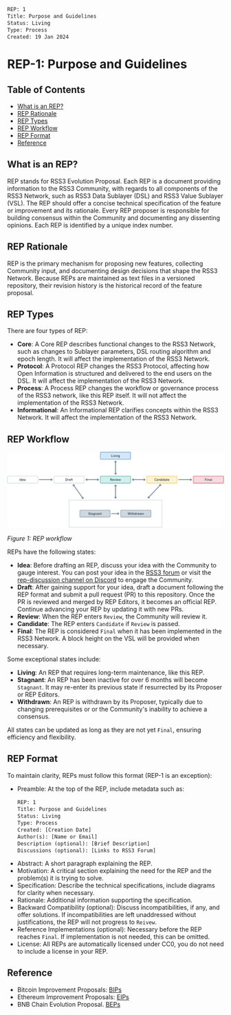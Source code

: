 ```
REP: 1
Title: Purpose and Guidelines
Status: Living
Type: Process
Created: 19 Jan 2024
```

# REP-1: Purpose and Guidelines

## Table of Contents

- [What is an REP?](#what-is-an-rep)
- [REP Rationale](#rep-rationale)
- [REP Types](#rep-types)
- [REP Workflow](#rep-workflow)
- [REP Format](#rep-format)
- [Reference](#reference)

## What is an REP?

REP stands for RSS3 Evolution Proposal. Each REP is a document providing information to the RSS3 Community, with regards to all components of the RSS3 Network, such as RSS3 Data Sublayer (DSL) and RSS3 Value Sublayer (VSL). The REP should offer a concise technical specification of the feature or improvement and its rationale. Every REP proposer is responsible for building consensus within the Community and documenting any dissenting opinions. Each REP is identified by a unique index number.

## REP Rationale

REP is the primary mechanism for proposing new features, collecting Community input, and documenting design decisions that shape the RSS3 Network. Because REPs are maintained as text files in a versioned repository, their revision history is the historical record of the feature proposal.

## REP Types

There are four types of REP:

- **Core**: A Core REP describes functional changes to the RSS3 Network, such as changes to Sublayer parameters, DSL routing algorithm and epoch length. It will affect the implementation of the RSS3 Network.
- **Protocol**: A Protocol REP changes the RSS3 Protocol, affecting how Open Information is structured and delivered to the end users on the DSL. It will affect the implementation of the RSS3 Network.
- **Process**: A Process REP changes the workflow or governance process of the RSS3 network, like this REP itself. It will not affect the implementation of the RSS3 Network.
- **Informational**: An Informational REP clarifies concepts within the RSS3 Network. It will affect the implementation of the RSS3 Network.

## REP Workflow

![REP workflow](figures/REP-workflow.png)

*Figure 1: REP workflow*

REPs have the following states:

- **Idea**: Before drafting an REP, discuss your idea with the Community to gauge interest. You can post your idea in the [RSS3 forum](https://forum.rss3.io/) or visit the [rep-discussion channel on Discord](https://link.rss3.io/discord) to engage the Community.
- **Draft**: After gaining support for your idea, draft a document following the REP format and submit a pull request (PR) to this repository. Once the PR is reviewed and merged by REP Editors, it becomes an official REP. Continue advancing your REP by updating it with new PRs.
- **Review**: When the REP enters `Review`, the Community will review it.
- **Candidate**: The REP enters `Candidate` if `Review` is passed.
- **Final**: The REP is considered `Final` when it has been implemented in the RSS3 Network. A block height on the VSL will be provided when necessary.

Some exceptional states include:

- **Living**: An REP that requires long-term maintenance, like this REP.
- **Stagnant**: An REP has been inactive for over 6 months will become `Stagnant`. It may re-enter its previous state if resurrected by its Proposer or REP Editors.
- **Withdrawn**: An REP is withdrawn by its Proposer, typically due to changing prerequisites or or the Community's inability to achieve a consensus.

All states can be updated as long as they are not yet `Final`, ensuring efficiency and flexibility.

## REP Format

To maintain clarity, REPs must follow this format (REP-1 is an exception):

- Preamble: At the top of the REP, include metadata such as:
  ```
  REP: 1
  Title: Purpose and Guidelines
  Status: Living
  Type: Process
  Created: [Creation Date]
  Author(s): [Name or Email]
  Description (optional): [Brief Description]
  Discussions (optional): [Links to RSS3 Forum]
  ```
- Abstract: A short paragraph explaining the REP.
- Motivation: A critical section explaining the need for the REP and the problem(s) it is trying to solve.
- Specification: Describe the technical specifications, include diagrams for clarity when necessary.
- Rationale: Additional information supporting the specification.
- Backward Compatibility (optional): Discuss incompatibilities, if any, and offer solutions. If incompatibilities are left unaddressed without justifications, the REP will not progress to `Reivew`.
- Reference Implementations (optional): Necessary before the REP reaches `Final`. If implementation is not needed, this can be omitted.
- License: All REPs are automatically licensed under CC0, you do not need to include a license in your REP.

## Reference

- Bitcoin Improvement Proposals: [BIPs](https://github.com/bitcoin/bips)
- Ethereum Improvement Proposals: [EIPs](https://github.com/ethereum/EIPs/blob/master/EIPS/eip-1.md)
- BNB Chain Evolution Proposal. [BEPs](https://github.com/bnb-chain/BEPs/blob/master/BEPs/BEP1.md)
